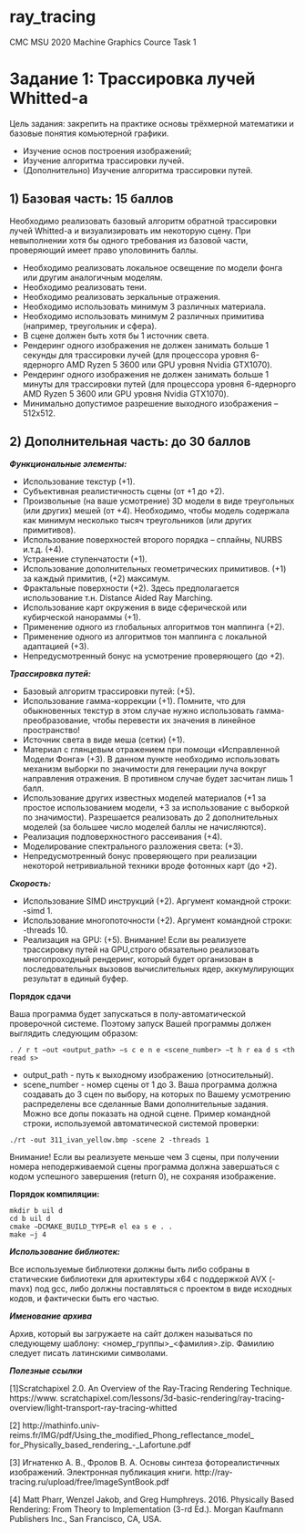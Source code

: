 # ray_tracing
CMC MSU 2020 Machine Graphics Cource Task 1

<h1>Задание 1: Трассировка лучей Whitted-а</h1>

Цель задания: закрепить на практике основы трёхмерной математики и базовые понятия комьютерной графики.
* Изучение основ построения изображений;
* Изучение алгоритма трассировки лучей.
* (Дополнительно) Изучение алгоритма трассировки путей.

<h2>1) Базовая часть: 15 баллов</h2>

Необходимо реализовать базовый алгоритм обратной трассировки лучей Whitted-а и визуализировать им некоторую сцену. При невыполнении хотя бы одного требования из
базовой части, проверяющий имеет право уполовинить баллы.

* Необходимо реализовать локальное освещение по модели фонга или другим аналогичным моделям.
* Необходимо реализовать тени.
* Необходимо реализовать зеркальные отражения.
* Необходимо использовать минимум 3 различных материала.
* Необходимо использовать минимум 2 различных примитива (например, треугольник
и сфера).
* В сцене должен быть хотя бы 1 источник света.
* Рендеринг одного изображения не должен занимать больше 1 секунды для трассировки лучей (для процессора уровня 6-ядернорго AMD Ryzen 5 3600 или GPU уровня
Nvidia GTX1070).
* Рендеринг одного изображения не должен занимать больше 1 минуты для трассировки путей (для процессора уровня 6-ядернорго AMD Ryzen 5 3600 или GPU уровня
Nvidia GTX1070).
* Минимально допустимое разрешение выходного изображения – 512x512.

<h2>2) Дополнительная часть: до 30 баллов</h2>

***Функциональные элементы:***

* Использование текстур (+1).
* Субъективная реалистичность сцены (от +1 до +2).
* Произвольные (на ваше усмотрение) 3D модели в виде треугольных (или других)
мешей (от +4). Необходимо, чтобы модель содержала как минимум несколько тысяч
треугольников (или других примитивов).
* Использование поверхностей второго порядка – сплайны, NURBS и.т.д. (+4).
* Устранение ступенчатости (+1).
* Использование дополнительных геометрических примитивов. (+1) за каждый примитив, (+2) максимум.
* Фрактальные поверхности (+2). Здесь предполагается использование т.н. Distance
Aided Ray Marching.
* Использование карт окружения в виде сферической или кубирческой нанораммы
(+1).
* Применение одного из глобальных алгоритмов тон маппинга (+2).
* Применение одного из алгоритмов тон маппинга с локальной адаптацией (+3).
* Непредусмотренный бонус на усмотрение проверяющего (до +2).

***Трассировка путей:***

* Базовый алгоритм трассировки путей: (+5).
* Использование гамма-коррекции (+1). Помните, что для обыкновенных текстур в
этом случае нужно использовать гамма-преобразование, чтобы перевести их значения в линейное пространство!
* Источник света в виде меша (сетки) (+1).
* Материал с глянцевым отражением при помощи «Исправленной Модели Фонга»
(+3). В данном пункте необходимо использовать механизм выборки по значимости
для генерации луча вокруг направления отражения. В противном случае будет засчитан лишь 1 балл.
* Использование других известных моделей материалов (+1 за простое использованием модели, +3 за использование с выборкой по значимости). Разрешается реализовать до 2 дополнительных моделей (за большее число моделей баллы не начисляются).
* Реализация подповерхностного рассеивания (+4).
* Моделирование спектрального разложения света: (+3).
* Непредусмотренный бонус проверяющего при реализации некоторой нетривиальной
техники вроде фотонных карт (до +2).

***Скорость:***

* Использование SIMD инструкций (+2). Аргумент командной строки: -simd 1.
* Использование многопоточности (+2). Аргумент командной строки: -threads 10.
* Реализация на GPU: (+5). Внимание! Если вы реализуете трассировку путей на
GPU,строго обязательно реализовать многопроходный рендеринг, который будет организован в последовательных вызовов вычислительных ядер, аккумулирующих результат в единый буфер.

**Порядок сдачи**

Ваша программа будет запускаться в полу-автоматической проверочной системе. Поэтому
запуск Вашей программы должен выглядить следующим образом:
```
. / r t −out <output_path> −s c e n e <scene_number> −t h r ea d s <th read s>
```
* output_path - путь к выходному изображению (относительный).
* scene_number - номер сцены от 1 до 3. Ваша программа должна создавать до 3 сцен
по выбору, на которых по Вашему усмотрению распределены все сделанные Вами
дополнительные задания. Можно все допы показать на одной сцене.
Пример командной строки, используемой автоматической системой проверки:
```
./rt -out 311_ivan_yellow.bmp -scene 2 -threads 1
```
Внимание! Если вы реализуете меньше чем 3 сцены, при получении номера неподерживаемой сцены программа должна завершаться с кодом успешного завершения (return
0), не сохраняя изображение.

**Порядок компиляции:**

```
mkdir b uil d
cd b uil d
cmake −DCMAKE_BUILD_TYPE=R el ea s e . .
make −j 4
```

***Использование библиотек:***

Все используемые библиотеки должны быть либо собраны в статические библиотеки
для архитектуры x64 c поддержкой AVX (-mavx) под gcc, либо должны поставляться с
проектом в виде исходных кодов, и фактически быть его частью.

***Именование архива***

Архив, который вы загружаете на сайт должен называться по следующему шаблону:
<номер_группы>_<фамилия>.zip. Фамилию следует писать латинскими символами.

***Полезные ссылки***

<p>[1]Scratchapixel 2.0. An Overview of the Ray-Tracing Rendering Technique. https://www.
scratchapixel.com/lessons/3d-basic-rendering/ray-tracing-overview/light-transport-ray-tracing-whitted</p>
<p>[2] http://mathinfo.univ-reims.fr/IMG/pdf/Using_the_modified_Phong_reflectance_model_
for_Physically_based_rendering_-_Lafortune.pdf</p>
<p>[3] Игнатенко А. В., Фролов В. А. Основы синтеза фотореалистичных изображений. Электронная публикация книги. http://ray-tracing.ru/upload/free/ImageSyntBook.pdf</p>
<p>[4] Matt Pharr, Wenzel Jakob, and Greg Humphreys. 2016. Physically Based Rendering: From
Theory to Implementation (3-rd Ed.). Morgan Kaufmann Publishers Inc., San Francisco, CA,
USA.</p>